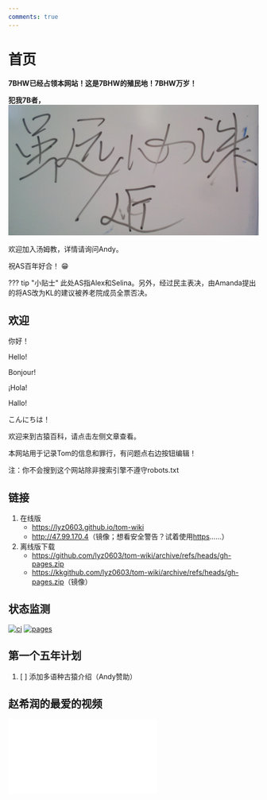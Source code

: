 ```yaml
---
comments: true
---
```


# 首页

**7BHW已经占领本网站！这是7BHW的殖民地！7BHW万岁！**

**犯我7B者，**![虽远/近必诛！](./files/index1.jpg)

欢迎加入汤姆教，详情请询问Andy。

祝AS百年好合！ :grin:

??? tip "小贴士"
    此处AS指Alex和Selina。另外，经过民主表决，由Amanda提出的将AS改为KL的建议被养老院成员全票否决。

## 欢迎

你好！

Hello!

Bonjour!

¡Hola!

Hallo!

こんにちは！

欢迎来到古猿百科，请点击左侧文章查看。

本网站用于记录Tom的信息和罪行，有问题点右边按钮编辑！

注：你不会搜到这个网站除非搜索引擎不遵守robots.txt

## 链接

1. 在线版
    - <https://lyz0603.github.io/tom-wiki>
    - <http://47.99.170.4>（镜像；想看安全警告？试着使用[https](https://47.99.170.4)……）
2. 离线版下载
    - <https://github.com/lyz0603/tom-wiki/archive/refs/heads/gh-pages.zip>
    - <https://kkgithub.com/lyz0603/tom-wiki/archive/refs/heads/gh-pages.zip>（镜像）

## 状态监测

[![ci](https://github.com/lyz0603/tom-wiki/actions/workflows/ci.yml/badge.svg)](https://github.com/lyz0603/tom-wiki/actions/workflows/ci.yml)
[![pages](https://github.com/lyz0603/tom-wiki/actions/workflows/dynamic/pages/pages-build-deployment/badge.svg)](https://github.com/lyz0603/tom-wiki/actions/workflows/dynamic/pages/pages-build-deployment)

## 第一个五年计划

1. [ ] 添加多语种古猿介绍（Andy赞助）

## 赵希润的最爱的视频

<iframe src="//player.bilibili.com/player.html?isOutside=true&aid=1104825245&bvid=BV1sw4m1D79p&cid=1557364390&p=1" scrolling="no" border="0" frameborder="no" framespacing="0" allowfullscreen="true"></iframe>
